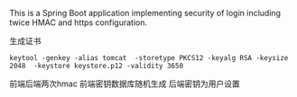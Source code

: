 This is a Spring Boot application implementing security of login including twice HMAC and https configuration.

生成证书
```shell
keytool -genkey -alias tomcat  -storetype PKCS12 -keyalg RSA -keysize 2048  -keystore keystore.p12 -validity 3650
```

前端后端两次hmac
前端密钥数据库随机生成
后端密钥为用户设置
